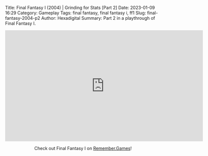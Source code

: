 Title: Final Fantasy I (2004) | Grinding for Stats [Part 2]
Date: 2023-01-09 16:29
Category: Gameplay
Tags: final fantasy,  final fantasy i,  ff1
Slug: final-fantasy-2004-p2
Author: Hexadigital
Summary: Part 2 in a playthrough of Final Fantasy I.

<center><iframe src="https://www.youtube.com/embed/mHlO8UdMVtA?feature=oembed" allow="accelerometer; autoplay; encrypted-media; gyroscope; picture-in-picture" width="640" height="360" frameborder="0"></iframe>

Check out Final Fantasy I on [Remember.Games](https://remember.games/game/6866/final-fantasy-i-ii-dawn-of-souls/)!</center>